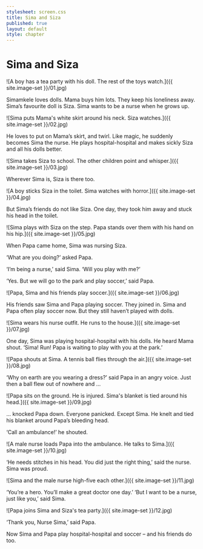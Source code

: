 ```yaml
---
stylesheet: screen.css
title: Sima and Siza
published: true
layout: default
style: chapter
---
```


# Sima and Siza

![A boy has a tea party with his doll. The rest of the toys watch.]({{ site.image-set }}/01.jpg)

Simamkele loves dolls. Mama buys him lots. They keep his loneliness away. Sima’s favourite doll is Siza. Sima wants to be a nurse when he grows up.

![Sima puts Mama's white skirt around his neck. Siza watches.]({{ site.image-set }}/02.jpg)

He loves to put on Mama’s skirt, and twirl. Like magic, he suddenly becomes Sima the nurse. He plays hospital-hospital and makes sickly Siza and all his dolls better. 

![Sima takes Siza to school. The other children point and whisper.]({{ site.image-set }}/03.jpg)

Wherever Sima is, Siza is there too.

![A boy sticks Siza in the toilet. Sima watches with horror.]({{ site.image-set }}/04.jpg)

But Sima’s friends do not like Siza. One day, they took him away and stuck his head in the toilet. 

![Sima plays with Siza on the step. Papa stands over them with his hand on his hip.]({{ site.image-set }}/05.jpg)

When Papa came home, Sima was nursing Siza.

‘What are you doing?’ asked Papa. 

‘I’m being a nurse,’ said Sima. ‘Will you play with me?’

‘Yes. But we will go to the park and play soccer,’ said Papa.

![Papa, Sima and his friends play soccer.]({{ site.image-set }}/06.jpg)

His friends saw Sima and Papa playing soccer. They joined in. Sima and Papa often play soccer now. But they still haven’t played with dolls. 

![Sima wears his nurse outfit. He runs to the house.]({{ site.image-set }}/07.jpg)

One day, Sima was playing hospital-hospital with his dolls. He heard Mama shout. ‘Sima! Run! Papa is waiting to play with you at the park.’

![Papa shouts at Sima. A tennis ball flies through the air.]({{ site.image-set }}/08.jpg)

‘Why on earth are you wearing a dress?’ said Papa in an angry voice. Just then a ball flew out of nowhere and ...

![Papa sits on the ground. He is injured. Sima's blanket is tied around his head.]({{ site.image-set }}/09.jpg)

... knocked Papa down. Everyone panicked. Except Sima. He knelt and tied his blanket around Papa’s bleeding head. 

‘Call an ambulance!’ he shouted.

![A male nurse loads Papa into the ambulance. He talks to Sima.]({{ site.image-set }}/10.jpg)

‘He needs stitches in his head. You did just the right thing,’ said the nurse. Sima was proud.

![Sima and the male nurse high-five each other.]({{ site.image-set }}/11.jpg)

‘You’re a hero. You’ll make a great doctor one day.’ ‘But I want to be a nurse, just like you,’ said Sima.

![Papa joins Sima and Siza's tea party.]({{ site.image-set }}/12.jpg)

‘Thank you, Nurse Sima,’ said Papa.

Now Sima and Papa play hospital-hospital and soccer – and his friends do too.
